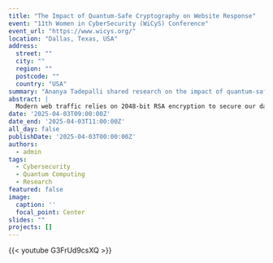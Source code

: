 ```yaml
---
title: "The Impact of Quantum-Safe Cryptography on Website Response"
event: "11th Women in CyberSecurity (WiCyS) Conference"
event_url: "https://www.wicys.org/"
location: "Dallas, Texas, USA"
address:
  street: ""
  city: ""
  region: ""
  postcode: ""
  country: "USA"
summary: "Ananya Tadepalli shared research on the impact of quantum-safe cryptography on website performance."
abstract: |
  Modern web traffic relies on 2048-bit RSA encryption to secure our data in transit. Rapid advances in quantum computing pose a grave challenge by allowing hackers to break this encryption in hours. In August 2024, the National Institute of Standards and Technology published Quantum-Safe Cryptography (QSC) standards, including CRYSTALS-Kyber for general encryption and CRYSTALS-Dilithium, FALCON and SPHINCS+ for digital signatures. Despite this proactive approach, the slow adoption of encryption protocols remains a concern, leaving a significant portion of data vulnerable to interception. In this context, this study aims to evaluate the impact of NIST’s quantum-resistant cryptographic algorithms on website response times, particularly focusing on SSL handshake time and total download time under varying network conditions. By assessing the performance of these algorithms, this research seeks to provide empirical evidence and a reusable framework for validating the efficacy of QSC in real-world scenarios. It was found that the QSC algorithms outperformed the classical algorithm under normal and congested network conditions. Also discovered was an improvement in the total download time for larger file sizes and a better performance by QSC under higher latency and packet loss conditions. This study recommends that websites switch to QSC when the standards are ratified. These insights are crucial for accelerating the adoption of QSC and ensuring the security of data in the face of quantum computing threats.
date: '2025-04-03T09:00:00Z'
date_end: '2025-04-03T11:00:00Z'
all_day: false
publishDate: '2025-04-03T00:00:00Z'
authors:
  - admin
tags:
  - Cybersecurity
  - Quantum Computing
  - Research
featured: false
image:
  caption: ''
  focal_point: Center
slides: ""
projects: []
---
```

{{< youtube G3FrUd9csXQ >}}